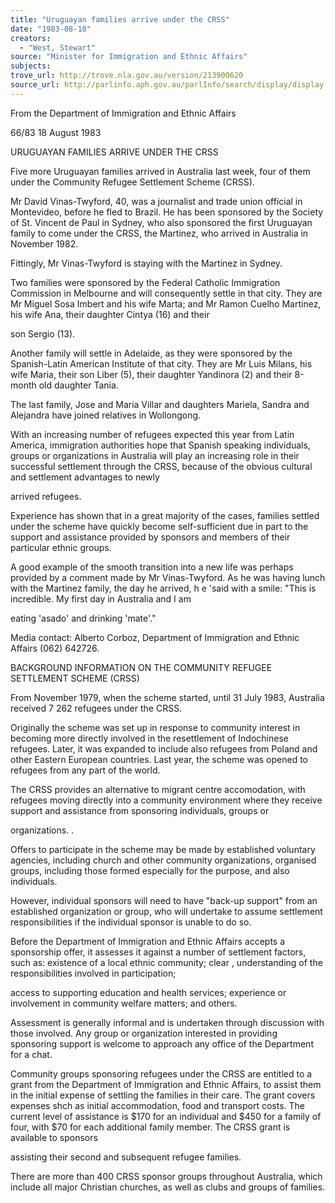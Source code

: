 ```yaml
---
title: "Uruguayan families arrive under the CRSS"
date: "1983-08-18"
creators:
  - "West, Stewart"
source: "Minister for Immigration and Ethnic Affairs"
subjects:
trove_url: http://trove.nla.gov.au/version/213900620
source_url: http://parlinfo.aph.gov.au/parlInfo/search/display/display.w3p;query=Id%3A%22media/pressrel/HPR09004715%22
---
```


 From the Department of Immigration  and Ethnic Affairs

 66/83 18 August 1983

 URUGUAYAN FAMILIES ARRIVE UNDER THE CRSS

 Five more Uruguayan families arrived in Australia last week,  four of them under the Community Refugee Settlement Scheme (CRSS).

 Mr David Vinas-Twyford,  40, was a journalist and trade union  official in Montevideo, before he fled to Brazil. He has been  sponsored by the Society of St. Vincent de Paul in Sydney, who  also sponsored the first Uruguayan family to come under the CRSS,  the Martinez, who arrived in Australia in November 1982.

 Fittingly, Mr Vinas-Twyford is staying with the Martinez in Sydney.

 Two families were sponsored by the Federal Catholic Immigration  Commission in Melbourne and will consequently settle in that city.  They are Mr Miguel Sosa Imbert and his wife Marta; and Mr Ramon  Cuelho Martinez, his wife Ana, their daughter Cintya (16) and their 

 son Sergio (13).

 Another family will settle in Adelaide, as they were sponsored by  the Spanish-Latin American Institute of that city. They are Mr Luis  Milans, his wife Maria, their son Liber (5), their daughter  Yandinora (2) and their 8-month old daughter Tania.

 The last family, Jose and Maria Villar and daughters Mariela, Sandra  and Alejandra have joined relatives in Wollongong.

 With an increasing number of refugees expected this year from  Latin America, immigration authorities hope that Spanish speaking  individuals, groups or organizations in Australia will play an  increasing role in their successful settlement through the CRSS,  because of the obvious cultural and settlement advantages to newly 

 arrived refugees.

 Experience has shown that in a great majority of the cases,  families settled under the scheme have quickly become self-sufficient  due in part to the support and assistance provided by sponsors and  members of their particular ethnic groups.

 A good example of the smooth transition into a new life was perhaps  provided by a comment made by Mr Vinas-Twyford. As he was having  lunch with the Martinez family, the day he arrived, h e 'said with  a smile: "This is incredible. My first day in Australia and I am 

 eating 'asado' and drinking 'mate'."

 Media contact: Alberto Corboz, Department of Immigration and  Ethnic Affairs (062) 642726.

 BACKGROUND INFORMATION ON THE COMMUNITY REFUGEE SETTLEMENT SCHEME (CRSS)

 From November 1979, when the scheme started, until 31 July 1983,  Australia received 7 262 refugees under the CRSS.

 Originally the scheme was set up in response to community interest in  becoming more directly involved in the resettlement of Indochinese  refugees.  Later, it was expanded to include also refugees from Poland  and other Eastern European countries. Last year, the scheme was opened  to refugees from any part of the world.

 The CRSS provides an alternative to migrant centre accomodation,  with  refugees moving directly into a community environment where they  receive support and assistance from sponsoring individuals, groups or 

 organizations. .

 Offers to participate in the scheme may be made by established  voluntary agencies, including church and other community organizations,  organised groups, including those formed especially for the purpose,  and also individuals.

 However, individual sponsors will need to have "back-up support"  from an established organization or group, who will undertake to  assume settlement responsibilities if the individual sponsor is  unable to do so.

 Before the Department of Immigration and Ethnic Affairs accepts a  sponsorship offer, it assesses it against a number of settlement  factors, such as: existence of a local ethnic community; clear ,   understanding of the responsibilities involved in participation; 

 access to supporting education and health services; experience or  involvement in community welfare matters; and others.

 Assessment is generally informal and is undertaken through discussion  with those involved. Any group or organization interested in providing  sponsoring support is welcome to approach any office of the Department  for a chat.

 Community groups sponsoring refugees under the CRSS are entitled to  a grant from the Department of Immigration and Ethnic Affairs, to  assist them in the initial expense of settling the families in their  care. The grant covers expenses shch as initial accommodation, food  and transport costs.  The current level of assistance is $170 for  an individual and $450 for a family of four, with $70 for each  additional family member.  The CRSS grant is available to sponsors 

 assisting their second and subsequent refugee families.

 There are more than 400 CRSS sponsor groups throughout Australia,  which include all major Christian churches, as well as clubs and  groups of families.


